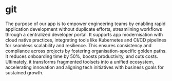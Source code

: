 # git

The purpose of our app is to empower engineering teams by enabling rapid application development without duplicate efforts, streamlining workflows through a centralized developer portal. It supports app modernisation with cloud native practices, integrating tools like Kubernetes and CI/CD pipelines for seamless scalability and resilience. This ensures consistency and compliance across projects by fostering organisation-specific golden paths. It reduces onboarding time by 50%, boosts productivity, and cuts costs. Ultimately, it transforms fragmented toolsets into a unified ecosystem, accelerating innovation and aligning tech initiatives with business goals for sustained growth.
